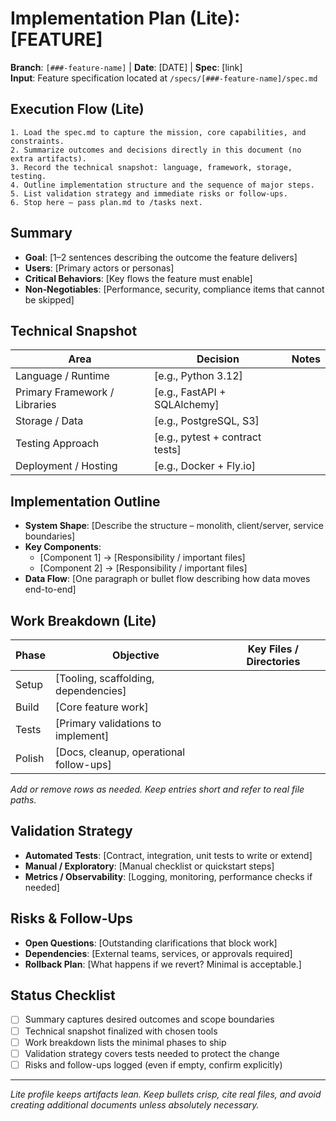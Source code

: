 # Implementation Plan (Lite): [FEATURE]

**Branch**: `[###-feature-name]` | **Date**: [DATE] | **Spec**: [link]  
**Input**: Feature specification located at `/specs/[###-feature-name]/spec.md`

## Execution Flow (Lite)
```
1. Load the spec.md to capture the mission, core capabilities, and constraints.
2. Summarize outcomes and decisions directly in this document (no extra artifacts).
3. Record the technical snapshot: language, framework, storage, testing.
4. Outline implementation structure and the sequence of major steps.
5. List validation strategy and immediate risks or follow-ups.
6. Stop here – pass plan.md to /tasks next.
```

## Summary
- **Goal**: [1–2 sentences describing the outcome the feature delivers]
- **Users**: [Primary actors or personas]
- **Critical Behaviors**: [Key flows the feature must enable]
- **Non‑Negotiables**: [Performance, security, compliance items that cannot be skipped]

## Technical Snapshot
| Area | Decision | Notes |
|------|----------|-------|
| Language / Runtime | [e.g., Python 3.12] | |
| Primary Framework / Libraries | [e.g., FastAPI + SQLAlchemy] | |
| Storage / Data | [e.g., PostgreSQL, S3] | |
| Testing Approach | [e.g., pytest + contract tests] | |
| Deployment / Hosting | [e.g., Docker + Fly.io] | |

## Implementation Outline
- **System Shape**: [Describe the structure – monolith, client/server, service boundaries]
- **Key Components**:  
  - [Component 1] → [Responsibility / important files]  
  - [Component 2] → [Responsibility / important files]
- **Data Flow**: [One paragraph or bullet flow describing how data moves end-to-end]

## Work Breakdown (Lite)
| Phase | Objective | Key Files / Directories |
|-------|-----------|-------------------------|
| Setup | [Tooling, scaffolding, dependencies] | |
| Build | [Core feature work] | |
| Tests | [Primary validations to implement] | |
| Polish | [Docs, cleanup, operational follow-ups] | |

*Add or remove rows as needed. Keep entries short and refer to real file paths.*

## Validation Strategy
- **Automated Tests**: [Contract, integration, unit tests to write or extend]
- **Manual / Exploratory**: [Manual checklist or quickstart steps]
- **Metrics / Observability**: [Logging, monitoring, performance checks if needed]

## Risks & Follow-Ups
- **Open Questions**: [Outstanding clarifications that block work]
- **Dependencies**: [External teams, services, or approvals required]
- **Rollback Plan**: [What happens if we revert? Minimal is acceptable.]

## Status Checklist
- [ ] Summary captures desired outcomes and scope boundaries
- [ ] Technical snapshot finalized with chosen tools
- [ ] Work breakdown lists the minimal phases to ship
- [ ] Validation strategy covers tests needed to protect the change
- [ ] Risks and follow-ups logged (even if empty, confirm explicitly)

---

*Lite profile keeps artifacts lean. Keep bullets crisp, cite real files, and avoid creating additional documents unless absolutely necessary.*
